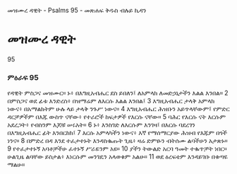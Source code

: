 ﻿
 መዝሙረ ዳዊት - Psalms 95 - መጽሐፍ ቅዱስ ብሉይ ኪዳን
# መዝሙረ ዳዊት
95
### ምዕራፍ 95
የዳዊት ምስጋና መዝሙር። 
 ኑ፥ በእግዚአብሔር ደስ ይበለን፤ ለአምላክ ለመድኃኒታችን እልል እንበል።
2  በምስጋና ወደ ፊቱ እንድረስ፥ በዝማሬም ለእርሱ እልል እንበል፤
3  እግዚአብሔር ታላቅ አምላክ ነውና፥ በአማልክትም ሁሉ ላይ ታላቅ ንጉሥ ነውና።
4  እግዚአብሔር ሕዝቡን አይጥላቸውም፤ የምድር ዳርቻዎችም በእጁ ውስጥ ናቸው፥ የተራሮች ከፍታዎች የእርሱ ናቸው።
5  ባሕር የእርሱ ናት እርሱም አደረጋት፥ የብስንም እጆቹ ሠሩአት።
6  ኑ፥ እንስገድ ለእርሱም እንገዛ፤ በእርሱ ባደረገን በእግዚአብሔር ፊት እንበርከክ፤
7  እርሱ አምላካችን ነውና፥ እኛ የማሰማርያው ሕዝብ የእጁም በጎች ነንና።
8  በምድረ በዳ እንደ ተፈታተኑት እንዳስቈጡት ጊዜ፥ ዛሬ ድምፁን ብትሰሙ ልባችሁን አታጽኑ።
9  የተፈታተኑኝ አባቶቻችሁ ፈተኑኝ ሥራዬንም አዩ።
10  ያችን ትውልድ አርባ ዓመት ተቈጥቻት ነበር። ሁልጊዜ ልባቸው ይስታል፥ እነርሱም መንገዴን አላወቁም አልሁ።
11  ወደ ዕረፍቴም እንዳይገቡ በቁጣዬ ማልሁ። 
